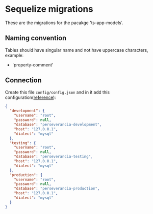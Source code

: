 # Sequelize migrations

These are the migrations for the pacakge 'ts-app-models'.

## Naming convention

Tables should have singular name and not have uppercase characters, example:
- 'property-comment'

## Connection

Create this file `config/config.json` and in it add this configuration([reference]((https://sequelize.org/docs/v6/other-topics/migrations/))):

```json
{
  "development": {
    "username": "root",
    "password": null,
    "database": "perseverancia-development",
    "host": "127.0.0.1",
    "dialect": "mysql"
  },
  "testing": {
    "username": "root",
    "password": null,
    "database": "perseverancia-testing",
    "host": "127.0.0.1",
    "dialect": "mysql"
  },
  "production": {
    "username": "root",
    "password": null,
    "database": "perseverancia-production",
    "host": "127.0.0.1",
    "dialect": "mysql"
  }
}
```
